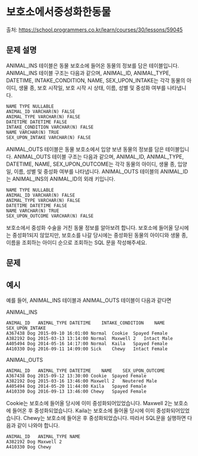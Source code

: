 # 보호소에서중성화한동물

출처: https://school.programmers.co.kr/learn/courses/30/lessons/59045

## 문제 설명

ANIMAL_INS 테이블은 동물 보호소에 들어온 동물의 정보를 담은 테이블입니다. ANIMAL_INS 테이블 구조는 다음과 같으며, ANIMAL_ID, ANIMAL_TYPE, DATETIME, INTAKE_CONDITION, NAME, SEX_UPON_INTAKE는 각각 동물의 아이디, 생물 종, 보호 시작일, 보호 시작 시 상태, 이름, 성별 및 중성화 여부를 나타냅니다.

```
NAME TYPE NULLABLE
ANIMAL_ID VARCHAR(N) FALSE
ANIMAL_TYPE VARCHAR(N) FALSE
DATETIME DATETIME FALSE
INTAKE_CONDITION VARCHAR(N) FALSE
NAME VARCHAR(N) TRUE
SEX_UPON_INTAKE VARCHAR(N) FALSE
```

ANIMAL_OUTS 테이블은 동물 보호소에서 입양 보낸 동물의 정보를 담은 테이블입니다. ANIMAL_OUTS 테이블 구조는 다음과 같으며, ANIMAL_ID, ANIMAL_TYPE, DATETIME, NAME, SEX_UPON_OUTCOME는 각각 동물의 아이디, 생물 종, 입양일, 이름, 성별 및 중성화 여부를 나타냅니다. ANIMAL_OUTS 테이블의 ANIMAL_ID는 ANIMAL_INS의 ANIMAL_ID의 외래 키입니다.

```
NAME TYPE NULLABLE
ANIMAL_ID VARCHAR(N) FALSE
ANIMAL_TYPE VARCHAR(N) FALSE
DATETIME DATETIME FALSE
NAME VARCHAR(N) TRUE
SEX_UPON_OUTCOME VARCHAR(N) FALSE
```

보호소에서 중성화 수술을 거친 동물 정보를 알아보려 합니다. 보호소에 들어올 당시에는 중성화1되지 않았지만, 보호소를 나갈 당시에는 중성화된 동물의 아이디와 생물 종, 이름을 조회하는 아이디 순으로 조회하는 SQL 문을 작성해주세요.

## 문제

## 예시

예를 들어, ANIMAL_INS 테이블과 ANIMAL_OUTS 테이블이 다음과 같다면

ANIMAL_INS

```
ANIMAL_ID	ANIMAL_TYPE	DATETIME	INTAKE_CONDITION	NAME	SEX_UPON_INTAKE
A367438	Dog	2015-09-10 16:01:00	Normal	Cookie	Spayed Female
A382192	Dog	2015-03-13 13:14:00	Normal	Maxwell 2	Intact Male
A405494	Dog	2014-05-16 14:17:00	Normal	Kaila	Spayed Female
A410330	Dog	2016-09-11 14:09:00	Sick	Chewy	Intact Female
```

ANIMAL_OUTS

```
ANIMAL_ID	ANIMAL_TYPE	DATETIME	NAME	SEX_UPON_OUTCOME
A367438	Dog	2015-09-12 13:30:00	Cookie	Spayed Female
A382192	Dog	2015-03-16 13:46:00	Maxwell 2	Neutered Male
A405494	Dog	2014-05-20 11:44:00	Kaila	Spayed Female
A410330	Dog	2016-09-13 13:46:00	Chewy	Spayed Female
```

Cookie는 보호소에 들어올 당시에 이미 중성화되어있었습니다.
Maxwell 2는 보호소에 들어온 후 중성화되었습니다.
Kaila는 보호소에 들어올 당시에 이미 중성화되어있었습니다.
Chewy는 보호소에 들어온 후 중성화되었습니다.
따라서 SQL문을 실행하면 다음과 같이 나와야 합니다.

```
ANIMAL_ID	ANIMAL_TYPE	NAME
A382192	Dog	Maxwell 2
A410330	Dog	Chewy
```

